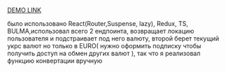 [DEMO LINK](https://niki-veb-dev.github.io/DevLviv-TT/)

было использовано React(Router,Suspense, lazy), Redux, TS, BULMA,использовал всего 2 ендпоинта, возвращает локацию пользователя и подстраивает под него валюту, второй берет текущий укрс валют но только в EURO( нужно оформить подписку чтобы получить доступ на обмен других валют ), так что я реализовал функцию конвертации вручную

